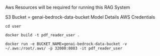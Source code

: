Aws Resources will be required for running this RAG System

S3 Bucket = genai-bedrock-data-bucket
Model Details
AWS Credentials


`cd user`

``docker build -t pdf_reader_user .``

`docker run -e BUCKET_NAME=genai-bedrock-data-bucket -v ~/.aws:/root/.aws/ -p 32000:8083 -it pdf_reader_user`